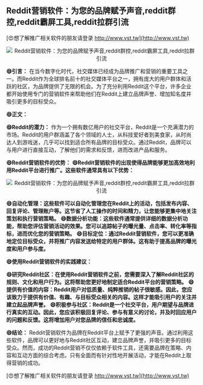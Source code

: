 ## **Reddit营销软件：为您的品牌赋予声音,reddit群控,reddit霸屏工具,reddit拉群引流**

[😍想了解推广相关软件的朋友请登录 http://www.vst.tw](http://www.vst.tw)

 <center><img src="https://vst.tw/MP4/tuiguang/png/2.png" alt="Reddit营销软件：为您的品牌赋予声音,reddit群控,reddit霸屏工具,reddit拉群引流"></center>

**😄引言：**
在当今数字化时代，社交媒体已经成为品牌推广和营销的重要工具之一。而Reddit作为全球排名前十的社交媒体平台之一，拥有庞大的用户群体和活跃的社区，为品牌提供了无限的机会。为了充分利用Reddit这个平台，许多企业都开始使用专门的营销软件来帮助他们在Reddit上建立品牌声誉、增加知名度并吸引更多的目标受众。

**😄正文：**

**😄Reddit的潜力：**
作为一个拥有数亿用户的社交平台，Reddit是一个充满潜力的市场。Reddit的用户群涵盖了各个领域的人士，从科技爱好者到美食家，从时尚达人到游戏迷，几乎可以找到适合所有品牌的目标受众。通过Reddit，品牌可以与用户进行直接互动，了解他们的需求和反馈，进而改进产品和服务。

**😄Reddit营销软件的优势：**
**😄Reddit营销软件的出现使得品牌能够更加高效地利用Reddit平台进行推广。这些软件通常具有以下优势：**

 <center><img src="https://vst.tw/MP4/tuiguang/png/0.png" alt="Reddit营销软件：为您的品牌赋予声音,reddit群控,reddit霸屏工具,reddit拉群引流"></center>

**😄自动化管理：这些软件可以自动化管理您在Reddit上的活动，包括发布内容、回复评论、管理账户等。这节省了人工操作的时间和精力，让您能够更集中地关注策划和执行营销策略。**
**😄数据分析功能：这些软件通常提供详细的数据分析功能，帮助您评估营销活动的效果。您可以追踪帖子的曝光量、点击率、转化率等指标，进而优化您的营销策略。**
**😄目标定位：通过Reddit营销软件，您可以更准确地定位目标受众，并将推广内容发送给特定的用户群体。这有助于提高品牌的曝光度和用户参与度。**

**😄使用Reddit营销软件的实践建议：**

**😄研究Reddit社区：在使用Reddit营销软件之前，您需要深入了解Reddit社区的规则、文化和用户行为。这将帮助您更好地制定适合Reddit平台的营销策略。**
**😄提供有价值的内容：Reddit用户对低质量、纯粹推销的帖子很敏感。因此，您应该致力于提供有价值、有趣、与目标受众相关的内容。这样才能吸引用户的关注并建立起品牌声誉。**
**😄积极参与社区：Reddit是一个社交平台，用户期望与品牌进行真实的互动。因此，您应该积极回复评论、参与有意义的讨论，并及时回应用户的问题和反馈。这将增加用户对您品牌的信任和忠诚度。**

**😄结论：**
Reddit营销软件为品牌在Reddit平台上赋予了更强的声音。通过利用这些软件，品牌可以更好地与Reddit社区互动，建立品牌声誉，并吸引更多的目标受众。然而，成功的Reddit营销不仅仅依赖于软件工具，还需要品牌在策略、内容和互动方面的综合考虑。只有全面而有针对性地开展活动，才能在Reddit上取得营销的成功。

[😍想了解推广相关软件的朋友请登录 http://www.vst.tw](http://www.vst.tw)



